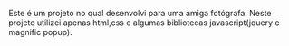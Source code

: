 Este é um projeto no qual desenvolvi para uma amiga fotógrafa. Neste projeto utilizei apenas html,css e algumas bibliotecas javascript(jquery e magnific popup).